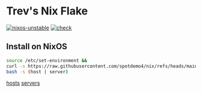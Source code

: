 # Trev's Nix Flake

[![nixos-unstable](https://img.shields.io/badge/NixOS-unstable-informational.svg?style=flat&logo=nixos&logoColor=dee1e6&colorA=101419&colorB=70a5eb)](https://github.com/nixos/nixpkgs)
[![check](https://github.com/spotdemo4/nix/actions/workflows/check.yaml/badge.svg)](https://github.com/spotdemo4/nix/actions/workflows/check.yaml)

## Install on NixOS

```bash
source /etc/set-environment &&
curl -s https://raw.githubusercontent.com/spotdemo4/nix/refs/heads/main/scripts/init.sh |
bash -s (host | server)
```
[hosts](/hosts)
[servers](/servers)